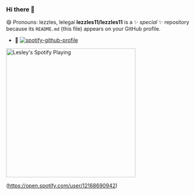 ### Hi there 👋
😄 Pronouns: lezzles, lelegai 
**lezzles11/lezzles11** is a ✨ _special_ ✨ repository because its `README.md` (this file) appears on your GitHub profile.

<!-- - 🌱 I’m currently learning React Native  -->


- 🤗 [![spotify-github-profile](https://spotify-github-profile.vercel.app/api/view?uid=lezzles11&cover_image=true&theme=default)](https://github.com/kittinan/spotify-github-profile) 

[<img src="https://spotify-now-playing.lezzles11.vercel.app/api/spotify" alt="Lesley's Spotify Playing" width="350" />](https://open.spotify.com/user/1627a9f6cb1a4bb7)

(https://open.spotify.com/user/12168690942)

<!-- Here are some ideas to get you started:

- 🔭 I’m currently working on ...
- 👯 I’m looking to collaborate on ...
- 🤔 I’m looking for help with ...
- 💬 Ask me about ...
- 📫 How to reach me: ...
- 😄 Pronouns: ...
- ⚡ Fun fact: ... -->
